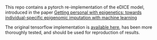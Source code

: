 This repo contains a pytorch re-implementation of the eDICE model,
introduced in the paper [Getting personal with epigenetics: towards individual-specific epigenomic imputation with machine learning](https://www.nature.com/articles/s41467-023-40211-2)

The original tensorflow implementation is [available here](https://github.com/alex-hh/eDICE), has been more thoroughly tested, and should be used for reproduction of results.
